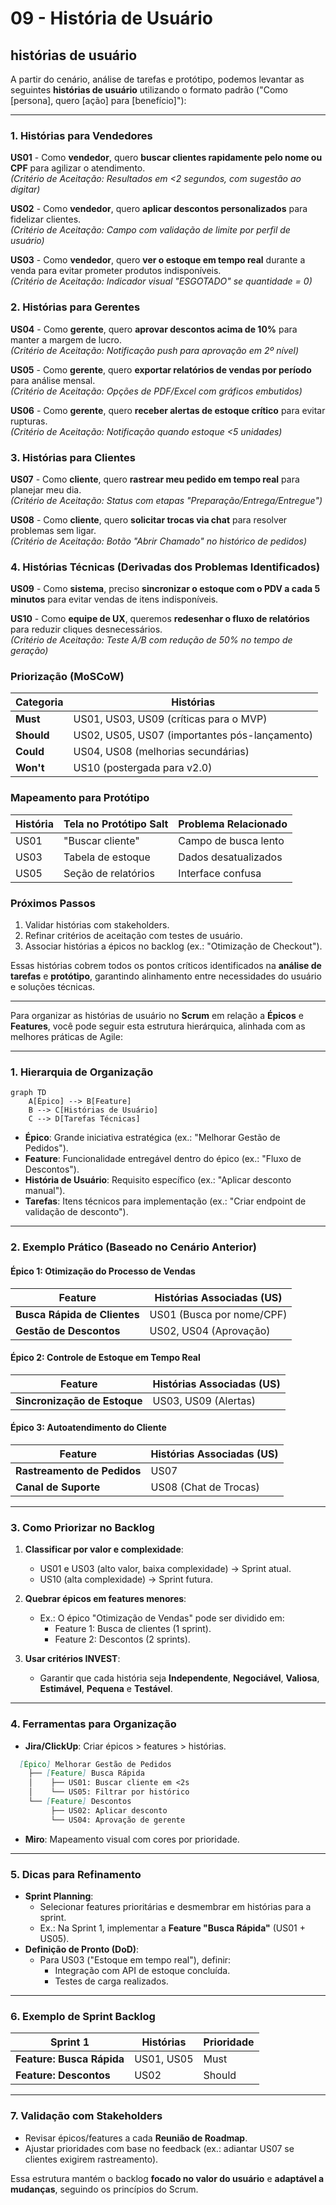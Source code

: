 # 09 - **História de Usuário**  

## **histórias de usuário**

A partir do cenário, análise de tarefas e protótipo, podemos levantar as seguintes **histórias de usuário** utilizando o formato padrão ("Como [persona], quero [ação] para [benefício]"):

---

### **1. Histórias para Vendedores**  

**US01** - Como **vendedor**, quero **buscar clientes rapidamente pelo nome ou CPF** para agilizar o atendimento.  
*(Critério de Aceitação: Resultados em <2 segundos, com sugestão ao digitar)*  

**US02** - Como **vendedor**, quero **aplicar descontos personalizados** para fidelizar clientes.  
*(Critério de Aceitação: Campo com validação de limite por perfil de usuário)*  

**US03** - Como **vendedor**, quero **ver o estoque em tempo real** durante a venda para evitar prometer produtos indisponíveis.  
*(Critério de Aceitação: Indicador visual "ESGOTADO" se quantidade = 0)*  

### **2. Histórias para Gerentes**  

**US04** - Como **gerente**, quero **aprovar descontos acima de 10%** para manter a margem de lucro.  
*(Critério de Aceitação: Notificação push para aprovação em 2º nível)*  

**US05** - Como **gerente**, quero **exportar relatórios de vendas por período** para análise mensal.  
*(Critério de Aceitação: Opções de PDF/Excel com gráficos embutidos)*  

**US06** - Como **gerente**, quero **receber alertas de estoque crítico** para evitar rupturas.  
*(Critério de Aceitação: Notificação quando estoque <5 unidades)*  

### **3. Histórias para Clientes**  

**US07** - Como **cliente**, quero **rastrear meu pedido em tempo real** para planejar meu dia.  
*(Critério de Aceitação: Status com etapas "Preparação/Entrega/Entregue")*  

**US08** - Como **cliente**, quero **solicitar trocas via chat** para resolver problemas sem ligar.  
*(Critério de Aceitação: Botão "Abrir Chamado" no histórico de pedidos)*  

### **4. Histórias Técnicas (Derivadas dos Problemas Identificados)**  

**US09** - Como **sistema**, preciso **sincronizar o estoque com o PDV a cada 5 minutos** para evitar vendas de itens indisponíveis.  

**US10** - Como **equipe de UX**, queremos **redesenhar o fluxo de relatórios** para reduzir cliques desnecessários.  
*(Critério de Aceitação: Teste A/B com redução de 50% no tempo de geração)*  

### **Priorização (MoSCoW)**  

| Categoria | Histórias                          |  
|-----------|------------------------------------|  
| **Must**  | US01, US03, US09 (críticas para o MVP) |  
| **Should**| US02, US05, US07 (importantes pós-lançamento) |  
| **Could** | US04, US08 (melhorias secundárias) |  
| **Won't** | US10 (postergada para v2.0)        |  

### **Mapeamento para Protótipo**  

| História | Tela no Protótipo Salt | Problema Relacionado |  
|----------|------------------------|----------------------|  
| US01     | "Buscar cliente"       | Campo de busca lento |  
| US03     | Tabela de estoque      | Dados desatualizados |  
| US05     | Seção de relatórios    | Interface confusa    |  

### **Próximos Passos**  

1. Validar histórias com stakeholders.  
2. Refinar critérios de aceitação com testes de usuário.  
3. Associar histórias a épicos no backlog (ex.: "Otimização de Checkout").  

Essas histórias cobrem todos os pontos críticos identificados na **análise de tarefas** e **protótipo**, garantindo alinhamento entre necessidades do usuário e soluções técnicas.

---

Para organizar as histórias de usuário no **Scrum** em relação a **Épicos** e **Features**, você pode seguir esta estrutura hierárquica, alinhada com as melhores práticas de Agile:

---

### **1. Hierarquia de Organização**  

```mermaid
graph TD
    A[Épico] --> B[Feature]
    B --> C[Histórias de Usuário]
    C --> D[Tarefas Técnicas]
```

- **Épico**: Grande iniciativa estratégica (ex.: "Melhorar Gestão de Pedidos").  
- **Feature**: Funcionalidade entregável dentro do épico (ex.: "Fluxo de Descontos").  
- **História de Usuário**: Requisito específico (ex.: "Aplicar desconto manual").  
- **Tarefas**: Itens técnicos para implementação (ex.: "Criar endpoint de validação de desconto").  

---

### **2. Exemplo Prático (Baseado no Cenário Anterior)**  

#### **Épico 1: Otimização do Processo de Vendas**  

| Feature                      | Histórias Associadas (US)  |  
|------------------------------|---------------------------|  
| **Busca Rápida de Clientes** | US01 (Busca por nome/CPF) |  
| **Gestão de Descontos**      | US02, US04 (Aprovação)    |  

#### **Épico 2: Controle de Estoque em Tempo Real**  

| Feature                      | Histórias Associadas (US)  |  
|------------------------------|---------------------------|  
| **Sincronização de Estoque** | US03, US09 (Alertas)      |  

#### **Épico 3: Autoatendimento do Cliente**  

| Feature                      | Histórias Associadas (US)  |  
|------------------------------|---------------------------|  
| **Rastreamento de Pedidos**  | US07                      |  
| **Canal de Suporte**         | US08 (Chat de Trocas)     |  

---

### **3. Como Priorizar no Backlog**  

1. **Classificar por valor e complexidade**:  
   - US01 e US03 (alto valor, baixa complexidade) → Sprint atual.  
   - US10 (alta complexidade) → Sprint futura.  

2. **Quebrar épicos em features menores**:  
   - Ex.: O épico "Otimização de Vendas" pode ser dividido em:  
     - Feature 1: Busca de clientes (1 sprint).  
     - Feature 2: Descontos (2 sprints).  

3. **Usar critérios INVEST**:  
   - Garantir que cada história seja **Independente**, **Negociável**, **Valiosa**, **Estimável**, **Pequena** e **Testável**.  

---

### **4. Ferramentas para Organização**  

- **Jira/ClickUp**: Criar épicos > features > histórias.  

```markdown
  [Épico] Melhorar Gestão de Pedidos  
    ├── [Feature] Busca Rápida  
    │    ├── US01: Buscar cliente em <2s  
    │    └── US05: Filtrar por histórico  
    └── [Feature] Descontos  
         ├── US02: Aplicar desconto  
         └── US04: Aprovação de gerente  
```  

- **Miro**: Mapeamento visual com cores por prioridade.  

---

### **5. Dicas para Refinamento**  

- **Sprint Planning**:  
  - Selecionar features prioritárias e desmembrar em histórias para a sprint.  
  - Ex.: Na Sprint 1, implementar a **Feature "Busca Rápida"** (US01 + US05).  
- **Definição de Pronto (DoD)**:  
  - Para US03 ("Estoque em tempo real"), definir:  
    - Integração com API de estoque concluída.  
    - Testes de carga realizados.  

---

### **6. Exemplo de Sprint Backlog**  

| Sprint 1 | Histórias | Prioridade |  
|----------|-----------|------------|  
| **Feature: Busca Rápida** | US01, US05 | Must |  
| **Feature: Descontos**    | US02      | Should |  

---

### **7. Validação com Stakeholders**  

- Revisar épicos/features a cada **Reunião de Roadmap**.  
- Ajustar prioridades com base no feedback (ex.: adiantar US07 se clientes exigirem rastreamento).  

Essa estrutura mantém o backlog **focado no valor do usuário** e **adaptável a mudanças**, seguindo os princípios do Scrum.
